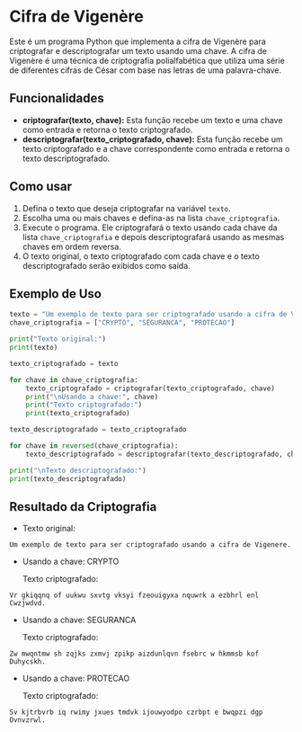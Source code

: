 # Cifra de Vigenère

Este é um programa Python que implementa a cifra de Vigenère para criptografar e descriptografar um texto usando uma chave. A cifra de Vigenère é uma técnica de criptografia polialfabética que utiliza uma série de diferentes cifras de César com base nas letras de uma palavra-chave.

## Funcionalidades

- **criptografar(texto, chave):** Esta função recebe um texto e uma chave como entrada e retorna o texto criptografado.
- **descriptografar(texto_criptografado, chave):** Esta função recebe um texto criptografado e a chave correspondente como entrada e retorna o texto descriptografado.

## Como usar

1. Defina o texto que deseja criptografar na variável `texto`.
2. Escolha uma ou mais chaves e defina-as na lista `chave_criptografia`.
3. Execute o programa. Ele criptografará o texto usando cada chave da lista `chave_criptografia` e depois descriptografará usando as mesmas chaves em ordem reversa.
4. O texto original, o texto criptografado com cada chave e o texto descriptografado serão exibidos como saída.

## Exemplo de Uso

```python
texto = "Um exemplo de texto para ser criptografado usando a cifra de Vigenere."
chave_criptografia = ["CRYPTO", "SEGURANCA", "PROTECAO"]

print("Texto original:")
print(texto)

texto_criptografado = texto

for chave in chave_criptografia:
    texto_criptografado = criptografar(texto_criptografado, chave)
    print("\nUsando a chave:", chave)
    print("Texto criptografado:")
    print(texto_criptografado)

texto_descriptografado = texto_criptografado

for chave in reversed(chave_criptografia):
    texto_descriptografado = descriptografar(texto_descriptografado, chave)

print("\nTexto descriptografado:")
print(texto_descriptografado)
```

## Resultado da Criptografia

- Texto original:

```pt-br
Um exemplo de texto para ser criptografado usando a cifra de Vigenere.
```

- Usando a chave: CRYPTO

    Texto criptografado:

```text
Vr gkiqqnq of uukwu sxvtg vksyi fzeouigyxa nquwrk a ezbhrl enl Cwzjwdvd.
```

- Usando a chave: SEGURANCA

    Texto criptografado:

```text
Zw mwqntmw sh zqjks zxmvj zpikp aizdunlqvn fsebrc w hkmmsb kof Duhycskh.
```

- Usando a chave: PROTECAO

    Texto criptografado:

```text
Sv kjtrbvrb iq rwimy jxues tmdvk ijouwyodpo czrbpt e bwqpzi dgp Ovnvzrwl.
```
